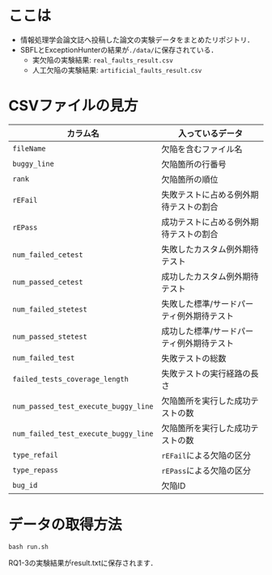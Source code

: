 # ここは

* 情報処理学会論文誌へ投稿した論文の実験データをまとめたリポジトリ．
* SBFLとExceptionHunterの結果が`./data/`に保存されている．
    * 実欠陥の実験結果: `real_faults_result.csv`
    * 人工欠陥の実験結果: `artificial_faults_result.csv`

# CSVファイルの見方

|カラム名|入っているデータ|
|---|---|
|`fileName`|欠陥を含むファイル名|
|`buggy_line`|欠陥箇所の行番号|
|`rank`|欠陥箇所の順位|
|`rEFail`|失敗テストに占める例外期待テストの割合|
|`rEPass`|成功テストに占める例外期待テストの割合|
|`num_failed_cetest`|失敗したカスタム例外期待テスト|
|`num_passed_cetest`|成功したカスタム例外期待テスト|
|`num_failed_stetest`|失敗した標準/サードパーティ例外期待テスト|
|`num_passed_stetest`|成功した標準/サードパーティ例外期待テスト|
|`num_failed_test`|失敗テストの総数|
|`failed_tests_coverage_length`|失敗テストの実行経路の長さ|
|`num_passed_test_execute_buggy_line`|欠陥箇所を実行した成功テストの数|
|`num_failed_test_execute_buggy_line`|欠陥箇所を実行した成功テストの数|
|`type_refail`|`rEFail`による欠陥の区分|
|`type_repass`|`rEPass`による欠陥の区分|
|`bug_id`|欠陥ID|


# データの取得方法
```
bash run.sh
```
RQ1-3の実験結果がresult.txtに保存されます．

